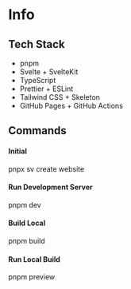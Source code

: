 # Info

## Tech Stack

- pnpm
- Svelte + SvelteKit
- TypeScript
- Prettier + ESLint
- Tailwind CSS + Skeleton
- GitHub Pages + GitHub Actions

## Commands

#### Initial

pnpx sv create website

#### Run Development Server

pnpm dev

#### Build Local

pnpm build

#### Run Local Build

pnpm preview
